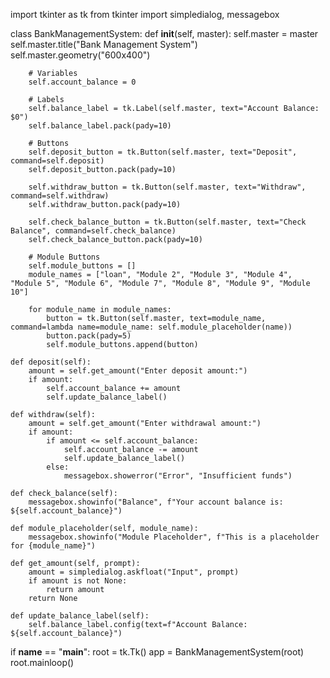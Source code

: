 import tkinter as tk
from tkinter import simpledialog, messagebox

class BankManagementSystem:
    def __init__(self, master):
        self.master = master
        self.master.title("Bank Management System")
        self.master.geometry("600x400")

        # Variables
        self.account_balance = 0

        # Labels
        self.balance_label = tk.Label(self.master, text="Account Balance: $0")
        self.balance_label.pack(pady=10)

        # Buttons
        self.deposit_button = tk.Button(self.master, text="Deposit", command=self.deposit)
        self.deposit_button.pack(pady=10)

        self.withdraw_button = tk.Button(self.master, text="Withdraw", command=self.withdraw)
        self.withdraw_button.pack(pady=10)

        self.check_balance_button = tk.Button(self.master, text="Check Balance", command=self.check_balance)
        self.check_balance_button.pack(pady=10)

        # Module Buttons
        self.module_buttons = []
        module_names = ["loan", "Module 2", "Module 3", "Module 4", "Module 5", "Module 6", "Module 7", "Module 8", "Module 9", "Module 10"]

        for module_name in module_names:
            button = tk.Button(self.master, text=module_name, command=lambda name=module_name: self.module_placeholder(name))
            button.pack(pady=5)
            self.module_buttons.append(button)

    def deposit(self):
        amount = self.get_amount("Enter deposit amount:")
        if amount:
            self.account_balance += amount
            self.update_balance_label()

    def withdraw(self):
        amount = self.get_amount("Enter withdrawal amount:")
        if amount:
            if amount <= self.account_balance:
                self.account_balance -= amount
                self.update_balance_label()
            else:
                messagebox.showerror("Error", "Insufficient funds")

    def check_balance(self):
        messagebox.showinfo("Balance", f"Your account balance is: ${self.account_balance}")

    def module_placeholder(self, module_name):
        messagebox.showinfo("Module Placeholder", f"This is a placeholder for {module_name}")

    def get_amount(self, prompt):
        amount = simpledialog.askfloat("Input", prompt)
        if amount is not None:
            return amount
        return None

    def update_balance_label(self):
        self.balance_label.config(text=f"Account Balance: ${self.account_balance}")


if __name__ == "__main__":
    root = tk.Tk()
    app = BankManagementSystem(root)
    root.mainloop()
